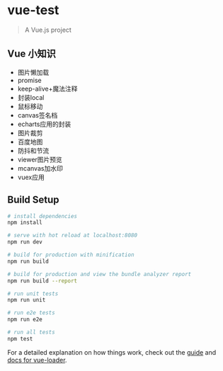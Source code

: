 # vue-test

> A Vue.js project
## Vue 小知识

*  图片懒加载
*  promise
*  keep-alive+魔法注释
*  封装local
*  鼠标移动
*  canvas签名档
*  echarts应用的封装
*  图片裁剪
*  百度地图
*  防抖和节流
*  viewer图片预览
*  mcanvas加水印
*  vuex应用

## Build Setup

``` bash
# install dependencies
npm install

# serve with hot reload at localhost:8080
npm run dev

# build for production with minification
npm run build

# build for production and view the bundle analyzer report
npm run build --report

# run unit tests
npm run unit

# run e2e tests
npm run e2e

# run all tests
npm test
```

For a detailed explanation on how things work, check out the [guide](http://vuejs-templates.github.io/webpack/) and [docs for vue-loader](http://vuejs.github.io/vue-loader).
